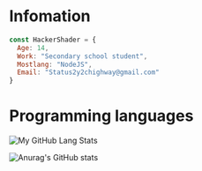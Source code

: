 # Infomation

```js
const HackerShader = {
  Age: 14,
  Work: "Secondary school student",
  Mostlang: "NodeJS",
  Email: "Status2y2chighway@gmail.com"
}
```

# Programming languages

![My GitHub Lang Stats](https://github-readme-stats.vercel.app/api/top-langs/?username=HackerShader&theme=tokyonight&layout=compact)

![Anurag's GitHub stats](https://github-readme-stats.vercel.app/api?username=HackerShader&show_icons=true&theme=cobalt)
